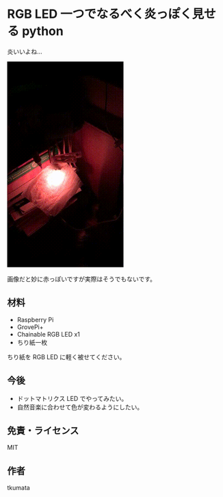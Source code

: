 # RGB LED 一つでなるべく炎っぽく見せる python

炎いいよね…

![sample](IMG_0098.gif)

画像だと妙に赤っぽいですが実際はそうでもないです。


## 材料

 - Raspberry Pi
 - GrovePi+
 - Chainable RGB LED x1
 - ちり紙一枚

ちり紙を RGB LED に軽く被せてください。


## 今後

 - ドットマトリクス LED でやってみたい。
 - 自然音楽に合わせて色が変わるようにしたい。


## 免責・ライセンス

MIT


## 作者

tkumata
